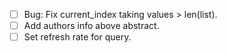 - [ ] Bug: Fix current_index taking values > len(list).
- [ ] Add authors info above abstract.
- [ ] Set refresh rate for query.
